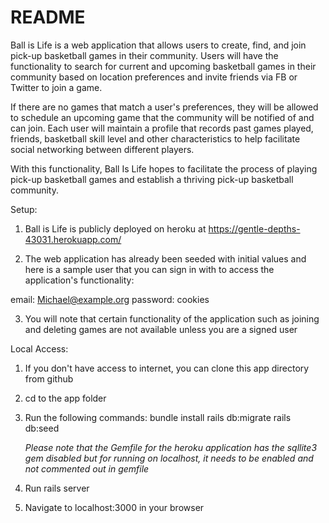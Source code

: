 # README

Ball is Life is a web application that allows users to create, find, and join pick-up basketball games
in their community. Users will have the functionality to search for current and upcoming basketball
games in their community based on location preferences and invite friends via FB or Twitter to join a game.

If there are no games that match a user's preferences, they will be allowed to schedule an upcoming game 
that the community will be notified of and can join. Each user will maintain a profile that records past games played, friends, basketball skill level and other characteristics to help facilitate social networking between different players.

With this functionality, Ball Is Life hopes to facilitate the process of playing pick-up basketball games and
establish a thriving pick-up basketball community. 


Setup:

1. Ball is Life is publicly deployed on heroku at https://gentle-depths-43031.herokuapp.com/

2. The web application has already been seeded with initial values and here is a sample
user that you can sign in with to access the application's functionality:

email: Michael@example.org
password: cookies


3. You will note that certain functionality of the application such as joining and deleting
games are not available unless you are a signed user



Local Access:

1. If you don't have access to internet, you can clone this app directory from github

2. cd to the app folder

3. Run the following commands:
	bundle install
	rails db:migrate
	rails db:seed

	*Please note that the Gemfile for the heroku application has the sqllite3 gem disabled but for
	running on localhost, it needs to be enabled and not commented out in gemfile*

4. Run rails server

5. Navigate to localhost:3000 in your browser 
